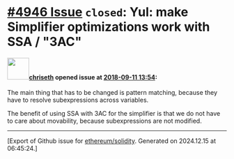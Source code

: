 # [\#4946 Issue](https://github.com/ethereum/solidity/issues/4946) `closed`: Yul: make Simplifier optimizations work with SSA / "3AC"

#### <img src="https://avatars.githubusercontent.com/u/9073706?v=4" width="50">[chriseth](https://github.com/chriseth) opened issue at [2018-09-11 13:54](https://github.com/ethereum/solidity/issues/4946):

The main thing that has to be changed is pattern matching, because they have to resolve subexpressions across variables.

The benefit of using SSA with 3AC for the simplifier is that we do not have to care about movability, because subexpressions are not modified.




-------------------------------------------------------------------------------



[Export of Github issue for [ethereum/solidity](https://github.com/ethereum/solidity). Generated on 2024.12.15 at 06:45:24.]
